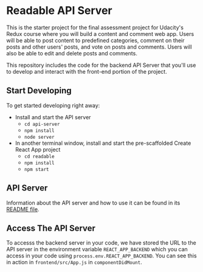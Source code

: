# Readable API Server

This is the starter project for the final assessment project for Udacity's Redux course where you will build a content and comment web app. Users will be able to post content to predefined categories, comment on their posts and other users' posts, and vote on posts and comments. Users will also be able to edit and delete posts and comments.

This repository includes the code for the backend API Server that you'll use to develop and interact with the front-end portion of the project.

## Start Developing

To get started developing right away:

* Install and start the API server
    - `cd api-server`
    - `npm install`
    - `node server`
* In another terminal window, install and start the pre-scaffolded Create React App project
    - `cd readable`
    - `npm install`
    - `npm start`

## API Server

Information about the API server and how to use it can be found in its [README file](api-server/README.md).

## Access The API Server

To accesss the backend server in your code, we have stored the URL to the API server in the environment variable `REACT_APP_BACKEND` which you can access in your code using `process.env.REACT_APP_BACKEND`. You can see this in action in `frontend/src/App.js` in `componentDidMount`.
